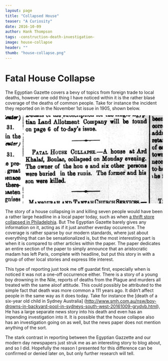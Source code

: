 ```yaml
---
layout: page
title: "Collapsed House"
teaser: "A Curiosity"
date: 2016-10-09
author: Hank Thompson
tags: -construction-death-investigation-
image: house-collapse
header: ""
thumb: "house-collapse.png"
---
```

# Fatal House Collapse

The Egyptian Gazette covers a bevy of topics from foreign trade to local deaths, however one odd thing I have noticed within it is the rather blasé coverage of the deaths of common people. Take for instance the incident they reported on in the November 1st issue in 1905, shown below.

![Fatal House Collapse](house-collapse.png)

The story of a house collapsing in and killing seven people would have been a rather large headline in a local paper today, such as when [a thrift store collapsed in Philadelphia](http://www.foxnews.com/us/2016/09/19/trial-set-to-open-in-fatal-philadelphia-building-collapse.html). But The Egyptian Gazette barely gives any information on it, acting as if it just another everday occurence. The coverage is rather sparse by our modern standards, where just about everything that can be sensationalized is, but the most interesting part is when it is compared to other articles within the paper. The paper dedicates an entire section of the paper to simply announce that an aristocratic madam has left Paris, complete with headline, but put this story in with a group of other local stories and express litle interest.

This type of reporting just took me off guardat first, especially when is noticed it was not a one-off occurrence either. There is a story of a young boy drowning in the Nile, reports of deaths from the Plague and murders all treated with the same aloof attitude. This could possibly be attributed to the simple fact that death was more common a 111 years ago. It didn’t affect people in the same way as it does today. Take for instance the [death of a six-year old child in Sydney Australia] (http://www.smh.com.au/nsw/boy-drowns-in-backyard-pool-in-sydneys-south-west-20161009-grydvb.html), He has a large separate news story into his death and even has an impending investigation into it. It is possible that the house collapse also has an investigation going on as well, but the news paper does not mention anything of the sort.

The stark contrast in reporting between the Egyptian Gazzette and our modern day newspapers just struk me as an interesting story to blog about, and so I did. Hopefully the reason I presented for this difference can be confirmed or denied later on, but only further research will tell.
